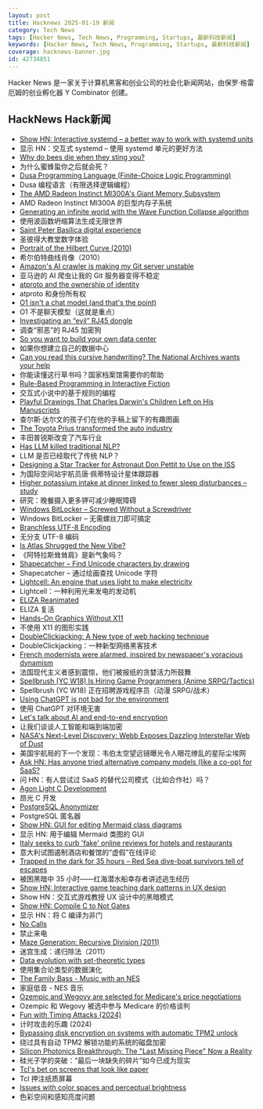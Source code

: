 ```yaml
---
layout: post
title: Hacknews 2025-01-19 新闻
category: Tech News
tags: [Hacker News, Tech News, Programming, Startups, 最新科技新闻]
keywords: [Hacker News, Tech News, Programming, Startups, 最新科技新闻]
coverage: hacknews-banner.jpg
id: 42734851
---
```


Hacker News 是一家关于计算机黑客和创业公司的社会化新闻网站，由保罗·格雷厄姆的创业孵化器 Y Combinator 创建。

## HackNews Hack新闻

- [Show HN: Interactive systemd – a better way to work with systemd units](https://isd-project.github.io/isd/)
- 显示 HN：交互式 systemd – 使用 systemd 单元的更好方法
- [Why do bees die when they sting you?](https://www.subanima.org/bees/)
- 为什么蜜蜂蜇你之后就会死？
- [Dusa Programming Language (Finite-Choice Logic Programming)](https://dusa.rocks/docs/)
- Dusa 编程语言（有限选择逻辑编程）
- [The AMD Radeon Instinct MI300A's Giant Memory Subsystem](https://chipsandcheese.com/p/inside-the-amd-radeon-instinct-mi300as)
- AMD Radeon Instinct MI300A 的巨型内存子系统
- [Generating an infinite world with the Wave Function Collapse algorithm](https://marian42.de/article/infinite-wfc/)
- 使用波函数坍缩算法生成无限世界
- [Saint Peter Basilica digital experience](https://virtual.basilicasanpietro.va/en)
- 圣彼得大教堂数字体验
- [Portrait of the Hilbert Curve (2010)](https://corte.si/posts/code/hilbert/portrait/)
- 希尔伯特曲线肖像（2010）
- [Amazon's AI crawler is making my Git server unstable](https://xeiaso.net/notes/2025/amazon-crawler/)
- 亚马逊的 AI 爬虫让我的 Git 服务器变得不稳定
- [atproto and the ownership of identity](https://anirudh.fi/blog/identity/)
- atproto 和身份所有权
- [O1 isn't a chat model (and that's the point)](https://www.latent.space/p/o1-skill-issue)
- O1 不是聊天模型（这就是重点）
- [Investigating an “evil” RJ45 dongle](https://lcamtuf.substack.com/p/investigating-an-evil-rj45-dongle)
- 调查“邪恶”的 RJ45 加密狗
- [So you want to build your own data center](https://blog.railway.com/p/data-center-build-part-one)
- 如果你想建立自己的数据中心
- [Can you read this cursive handwriting? The National Archives wants your help](https://www.smithsonianmag.com/smart-news/can-you-read-this-cursive-handwriting-the-national-archives-wants-your-help-180985833/)
- 你能读懂这行草书吗？国家档案馆需要你的帮助
- [Rule-Based Programming in Interactive Fiction](https://eblong.com/zarf/essays/rule-based-if/index.html)
- 交互式小说中的基于规则的编程
- [Playful Drawings That Charles Darwin's Children Left on His Manuscripts](https://www.openculture.com/2025/01/discover-the-playful-drawings-that-charles-darwins-children-left-on-his-manuscripts.html)
- 查尔斯·达尔文的孩子们在他的手稿上留下的有趣图画
- [The Toyota Prius transformed the auto industry](https://spectrum.ieee.org/toyota-prius-transformed-auto-industry)
- 丰田普锐斯改变了汽车行业
- [Has LLM killed traditional NLP?](https://medium.com/altitudehq/is-traditional-nlp-dead-05544ae7d756)
- LLM 是否已经取代了传统 NLP？
- [Designing a Star Tracker for Astronaut Don Pettit to Use on the ISS](https://petapixel.com/2025/01/14/designing-a-star-tracker-for-astronaut-don-pettit-to-use-on-the-iss/)
- 为国际空间站宇航员唐·佩蒂特设计星体跟踪器
- [Higher potassium intake at dinner linked to fewer sleep disturbances – study](https://www.nutraingredients-asia.com/Article/2025/01/07/higher-potassium-intake-at-dinner-linked-to-fewer-sleep-disturbances/)
- 研究：晚餐摄入更多钾可减少睡眠障碍
- [Windows BitLocker – Screwed Without a Screwdriver](https://neodyme.io/en/blog/bitlocker_screwed_without_a_screwdriver/)
- Windows BitLocker – 无需螺丝刀即可搞定
- [Branchless UTF-8 Encoding](https://cceckman.com/writing/branchless-utf8-encoding/)
- 无分支 UTF-8 编码
- [Is Atlas Shrugged the New Vibe?](https://www.commonreader.co.uk/p/is-atlas-shrugged-the-new-vibe)
- 《阿特拉斯耸耸肩》是新气象吗？
- [Shapecatcher – Find Unicode characters by drawing](https://shapecatcher.com/)
- Shapecatcher – 通过绘画查找 Unicode 字符
- [Lightcell: An engine that uses light to make electricity](https://www.lightcellenergy.com/)
- Lightcell：一种利用光来发电的发动机
- [ELIZA Reanimated](https://arxiv.org/abs/2501.06707)
- ELIZA 复活
- [Hands-On Graphics Without X11](https://blogsystem5.substack.com/p/netbsd-graphics-wo-x11)
- 不使用 X11 的图形实践
- [DoubleClickjacking: A New type of web hacking technique](https://www.paulosyibelo.com/2024/12/doubleclickjacking-what.html)
- DoubleClickjacking：一种新型网络黑客技术
- [French modernists were alarmed, inspired by newspaper's voracious dynamism](https://aeon.co/essays/the-french-modernists-loathed-and-loved-the-mass-media-of-their-day)
- 法国现代主义者感到震惊，他们被报纸的贪婪活力所鼓舞
- [Spellbrush (YC W18) Is Hiring Game Programmers (Anime SRPG/Tactics)]()
- Spellbrush (YC W18) 正在招聘游戏程序员（动漫 SRPG/战术）
- [Using ChatGPT is not bad for the environment](https://andymasley.substack.com/p/individual-ai-use-is-not-bad-for)
- 使用 ChatGPT 对环境无害
- [Let's talk about AI and end-to-end encryption](https://blog.cryptographyengineering.com/2025/01/17/lets-talk-about-ai-and-end-to-end-encryption/)
- 让我们谈谈人工智能和端到端加密
- [NASA's Next-Level Discovery: Webb Exposes Dazzling Interstellar Web of Dust](https://scitechdaily.com/nasas-next-level-discovery-webb-exposes-dazzling-interstellar-web-of-dust/)
- 美国宇航局的下一个发现：韦伯太空望远镜曝光令人眼花缭乱的星际尘埃网
- [Ask HN: Has anyone tried alternative company models (like a co-op) for SaaS?]()
- 问 HN：有人尝试过 SaaS 的替代公司模式（比如合作社）吗？
- [Agon Light C Development](https://ncot.uk/agon-light-c-development/)
- 昂光 C 开发
- [PostgreSQL Anonymizer](https://postgresql-anonymizer.readthedocs.io/en/stable/)
- PostgreSQL 匿名器
- [Show HN: GUI for editing Mermaid class diagrams](https://docs.mermaidchart.com/blog/posts/gui-for-editing-mermaid-class-diagrams)
- 显示 HN: 用于编辑 Mermaid 类图的 GUI
- [Italy seeks to curb 'fake' online reviews for hotels and restaurants](https://www.rte.ie/news/world/2025/0114/1490847-italy-reviews-legislation/)
- 意大利试图遏制酒店和餐馆的“虚假”在线评论
- [Trapped in the dark for 35 hours – Red Sea dive-boat survivors tell of escapes](https://www.bbc.com/news/articles/cp3z0k72yw3o)
- 被困黑暗中 35 小时——红海潜水船幸存者讲述逃生经历
- [Show HN: Interactive game teaching dark patterns in UX design](https://games.productartistry.com/games/dark-patterns)
- Show HN：交互式游戏教授 UX 设计中的黑暗模式
- [Show HN: Compile C to Not Gates](https://github.com/tomhea/c2fj)
- 显示 HN：将 C 编译为非门
- [No Calls](https://keygen.sh/blog/no-calls/)
- 禁止来电
- [Maze Generation: Recursive Division (2011)](http://weblog.jamisbuck.org/2011/1/12/maze-generation-recursive-division-algorithm)
- 迷宫生成：递归除法（2011）
- [Data evolution with set-theoretic types](https://dashbit.co/blog/data-evolution-with-set-theoretic-types)
- 使用集合论类型的数据演化
- [The Family Bass - Music with an NES](https://www.linusakesson.net/music/family-bass/index.php)
- 家庭低音 - NES 音乐
- [Ozempic and Wegovy are selected for Medicare's price negotiations](https://apnews.com/article/drug-prices-medicare-biden-trump-aae2271614f5959b484e5f081313f2e1)
- Ozempic 和 Wegovy 被选中参与 Medicare 的价格谈判
- [Fun with Timing Attacks (2024)](https://ostro.ws/post-timing-attacks)
- 计时攻击的乐趣 (2024)
- [Bypassing disk encryption on systems with automatic TPM2 unlock](https://oddlama.org/blog/bypassing-disk-encryption-with-tpm2-unlock/)
- 绕过具有自动 TPM2 解锁功能的系统的磁盘加密
- [Silicon Photonics Breakthrough: The "Last Missing Piece" Now a Reality](https://scitechdaily.com/silicon-photonics-breakthrough-the-last-missing-piece-now-a-reality/)
- 硅光子学的突破：“最后一块缺失的碎片”如今已成为现实
- [Tcl's bet on screens that look like paper](https://notes.ghed.in/posts/2025/tcl-nxtpaper-screen-tech/)
- Tcl 押注纸质屏幕
- [Issues with color spaces and perceptual brightness](https://johnaustin.io/articles/2025/issues-with-cielab-and-perceptual-brightness)
- 色彩空间和感知亮度问题

